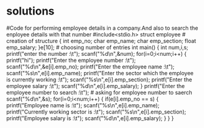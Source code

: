 
# solutions

 #Code for performing employee details in a company.And also to search the enployee details with that number
#include<stdio.h>
struct employee                 # creation of structure 
{
 int emp_no;
 char emp_name;
 char emp_section;
 float emp_salary;
}e[10];                         # choosing number of entries
int main()
{
 int num,i,s;
 printf("enter the number :\t");
 scanf("%d\n",&num);
 for(i=0;i<num;i++)
 {
  printf("hi");
  printf("Enter the employee number :\t");
  scanf("%d\n",&e[i].emp_no);
  printf("Enter the employee name :\t");
  scanf("%s\n",e[i].emp_name);
  printf("Enter the sector which the employee is currently working :\t");
  scanf("%s\n",e[i].emp_section);
  printf("Enter the employee salary :\t");
  scanf("%d\n",e[i].emp_salary);
 }
 printf("Enter the employee number to search :\t");            # asking for employee number to saerch
 scanf("%d\n",&s);
  for(i=0;i<num;i++)
 {
  if(e[i].emp_no == s)
  {
   printf("Employee name is :\t");
   scanf("%s\n",e[i].emp_name);
   printf("Currently working sector is :\t");
   scanf("%s\n",e[i].emp_section);
   printf("Employee salary is :\t");
   scanf("%d\n",e[i].emp_salary);
  }
 }
}
